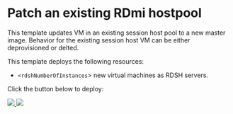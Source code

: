 # Patch an existing RDmi hostpool

This template updates VM in an existing session host pool to a new master image. Behavior for the existing session host VM can be either deprovisioned or delted.

This template deploys the following resources:
+ `<rdshNumberOfInstances`> new virtual machines as RDSH servers.



Click the button below to deploy:


<a href="https://portal.azure.com/#create/Microsoft.Template/uri/https%3A%2F%2Fraw.githubusercontent.com%2FAzure%2FRDS-Templates%2Fmaster%2Frdmi-peopletech%2FPatch%20an%20existing%20RDmi%20hostpool%2FmainTemplate.json" target="_blank">
    <img src="http://azuredeploy.net/deploybutton.png"/>
</a>
<a href="http://armviz.io/#/?load=https%3A%2F%2Fraw.githubusercontent.com%2FAzure%2FRDS-Templates%2Fmaster%2Frdmi-peopletech%2FPatch%20an%20existing%20RDmi%20hostpool%2FmainTemplate.json" target="_blank">
    <img src="http://armviz.io/visualizebutton.png"/>
</a>